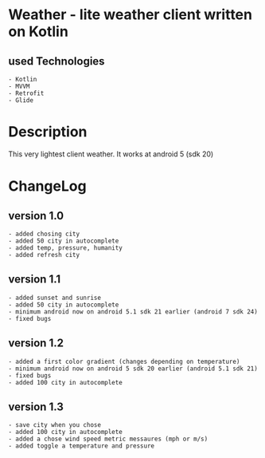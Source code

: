 # Weather - lite weather client written on Kotlin

## used Technologies
    - Kotlin
    - MVVM
    - Retrofit
    - Glide

# Description

This very lightest client weather. It works at android 5 (sdk 20)


# ChangeLog

## version 1.0
    - added chosing city
    - added 50 city in autocomplete
    - added temp, pressure, humanity
    - added refresh city
    
## version 1.1
    - added sunset and sunrise
    - added 50 city in autocomplete
    - minimum android now on android 5.1 sdk 21 earlier (android 7 sdk 24)
    - fixed bugs

## version 1.2
    - added a first color gradient (changes depending on temperature)
    - minimum android now on android 5 sdk 20 earlier (android 5.1 sdk 21) 
    - fixed bugs
    - added 100 city in autocomplete

## version 1.3
    - save city when you chose
    - added 100 city in autocomplete
    - added a chose wind speed metric messaures (mph or m/s)
    - added toggle a temperature and pressure